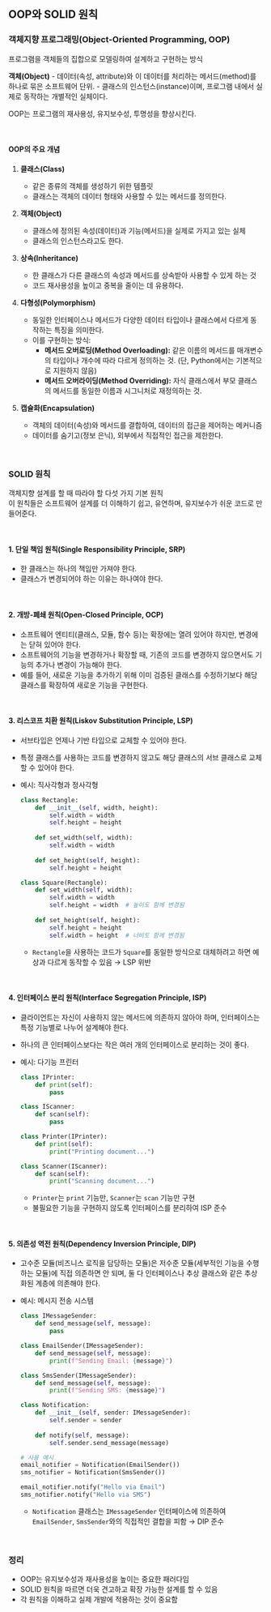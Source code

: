 ## OOP와 SOLID 원칙

### **객체지향 프로그래밍(Object-Oriented Programming, OOP)**

프로그램을 객체들의 집합으로 모델링하여 설계하고 구현하는 방식

**객체(Object)**
    - 데이터(속성, attribute)와 이 데이터를 처리하는 메서드(method)를 하나로 묶은 소프트웨어 단위. 
    - 클래스의 인스턴스(instance)이며, 프로그램 내에서 실제로 동작하는 개별적인 실체이다.

OOP는 프로그램의 재사용성, 유지보수성, 투명성을 향상시킨다.

<br>

#### **OOP의 주요 개념**

1. **클래스(Class)**
   - 같은 종류의 객체를 생성하기 위한 템플릿
   - 클래스는 객체의 데이터 형태와 사용할 수 있는 메서드를 정의한다.

2. **객체(Object)**
   - 클래스에 정의된 속성(데이터)과 기능(메서드)을 실제로 가지고 있는 실체
   - 클래스의 인스턴스라고도 한다.

3. **상속(Inheritance)**
   - 한 클래스가 다른 클래스의 속성과 메서드를 상속받아 사용할 수 있게 하는 것
   - 코드 재사용성을 높이고 중복을 줄이는 데 유용하다.

4. **다형성(Polymorphism)**
   - 동일한 인터페이스나 메서드가 다양한 데이터 타입이나 클래스에서 다르게 동작하는 특징을 의미한다.
   - 이를 구현하는 방식:
     - **메서드 오버로딩(Method Overloading):** 같은 이름의 메서드를 매개변수의 타입이나 개수에 따라 다르게 정의하는 것. (단, Python에서는 기본적으로 지원하지 않음)
     - **메서드 오버라이딩(Method Overriding):** 자식 클래스에서 부모 클래스의 메서드를 동일한 이름과 시그니처로 재정의하는 것.

5. **캡슐화(Encapsulation)**
   - 객체의 데이터(속성)와 메서드를 결합하여, 데이터의 접근을 제어하는 메커니즘
   - 데이터를 숨기고(정보 은닉), 외부에서 직접적인 접근을 제한한다.

<br>

### **SOLID 원칙**

객체지향 설계를 할 때 따라야 할 다섯 가지 기본 원칙
<br>
이 원칙들은 소프트웨어 설계를 더 이해하기 쉽고, 유연하며, 유지보수가 쉬운 코드로 만들어준다.

<br>

#### 1. **단일 책임 원칙(Single Responsibility Principle, SRP)**

   - 한 클래스는 하나의 책임만 가져야 한다.
   - 클래스가 변경되어야 하는 이유는 하나여야 한다.

<br>

#### 2. **개방-폐쇄 원칙(Open-Closed Principle, OCP)**

   - 소프트웨어 엔티티(클래스, 모듈, 함수 등)는 확장에는 열려 있어야 하지만, 변경에는 닫혀 있어야 한다.
   - 소프트웨어의 기능을 변경하거나 확장할 때, 기존의 코드를 변경하지 않으면서도 기능의 추가나 변경이 가능해야 한다.
   - 예를 들어, 새로운 기능을 추가하기 위해 이미 검증된 클래스를 수정하기보다 해당 클래스를 확장하여 새로운 기능을 구현한다.

<br>

#### 3. **리스코프 치환 원칙(Liskov Substitution Principle, LSP)**

   - 서브타입은 언제나 기반 타입으로 교체할 수 있어야 한다.
   - 특정 클래스를 사용하는 코드를 변경하지 않고도 해당 클래스의 서브 클래스로 교체할 수 있어야 한다.

   - 예시: 직사각형과 정사각형

        ```python
        class Rectangle:
            def __init__(self, width, height):
                self.width = width
                self.height = height
            
            def set_width(self, width):
                self.width = width
            
            def set_height(self, height):
                self.height = height
        
        class Square(Rectangle):
            def set_width(self, width):
                self.width = width
                self.height = width  # 높이도 함께 변경됨
            
            def set_height(self, height):
                self.height = height
                self.width = height  # 너비도 함께 변경됨
        ```
        - `Rectangle`을 사용하는 코드가 `Square`를 동일한 방식으로 대체하려고 하면 예상과 다르게 동작할 수 있음 → LSP 위반

<br>

#### 4. **인터페이스 분리 원칙(Interface Segregation Principle, ISP)**

   - 클라이언트는 자신이 사용하지 않는 메서드에 의존하지 않아야 하며, 인터페이스는 특정 기능별로 나누어 설계해야 한다.
   - 하나의 큰 인터페이스보다는 작은 여러 개의 인터페이스로 분리하는 것이 좋다.

   - 예시: 다기능 프린터

        ```python
        class IPrinter:
            def print(self):
                pass

        class IScanner:
            def scan(self):
                pass

        class Printer(IPrinter):
            def print(self):
                print("Printing document...")
        
        class Scanner(IScanner):
            def scan(self):
                print("Scanning document...")
        ```
        - `Printer`는 `print` 기능만, `Scanner`는 `scan` 기능만 구현
        - 불필요한 기능을 구현하지 않도록 인터페이스를 분리하여 ISP 준수

<br>

#### 5. **의존성 역전 원칙(Dependency Inversion Principle, DIP)**

   - 고수준 모듈(비즈니스 로직을 담당하는 모듈)은 저수준 모듈(세부적인 기능을 수행하는 모듈)에 직접 의존하면 안 되며, 둘 다 인터페이스나 추상 클래스와 같은 추상화된 계층에 의존해야 한다.

   - 예시: 메시지 전송 시스템

        ```python
        class IMessageSender:
            def send_message(self, message):
                pass
        
        class EmailSender(IMessageSender):
            def send_message(self, message):
                print(f"Sending Email: {message}")
        
        class SmsSender(IMessageSender):
            def send_message(self, message):
                print(f"Sending SMS: {message}")
        
        class Notification:
            def __init__(self, sender: IMessageSender):
                self.sender = sender
            
            def notify(self, message):
                self.sender.send_message(message)
        
        # 사용 예시
        email_notifier = Notification(EmailSender())
        sms_notifier = Notification(SmsSender())
        
        email_notifier.notify("Hello via Email")
        sms_notifier.notify("Hello via SMS")
        ```
        - `Notification` 클래스는 `IMessageSender` 인터페이스에 의존하여 `EmailSender`, `SmsSender`와의 직접적인 결합을 피함 → DIP 준수

<br>

### **정리**

- OOP는 유지보수성과 재사용성을 높이는 중요한 패러다임
- SOLID 원칙을 따르면 더욱 견고하고 확장 가능한 설계를 할 수 있음
- 각 원칙을 이해하고 실제 개발에 적용하는 것이 중요함
